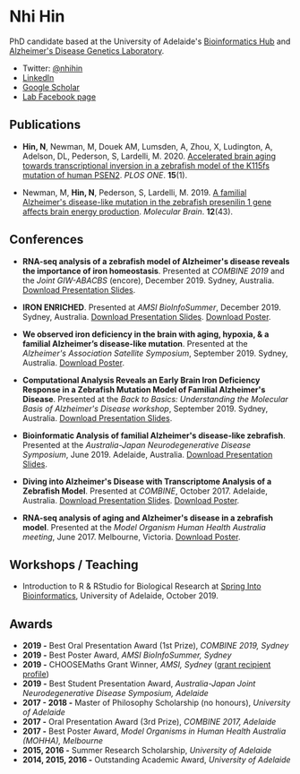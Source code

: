 # Nhi Hin

PhD candidate based at the University of Adelaide's [Bioinformatics Hub](https://www.adelaide.edu.au/bioinformatics-hub/people/students#nhi-hin-phd-candidate) and [Alzheimer's Disease Genetics Laboratory](https://facebook.com/forgetfulfish). 

- Twitter: [@nhihin](https://twitter.com/NhiHin)
- [LinkedIn](https://www.linkedin.com/in/nhihin/)
- [Google Scholar](https://scholar.google.com.au/citations?user=oLcwgrcAAAAJ&hl=en)
- [Lab Facebook page](https://www.facebook.com/forgetfulfish)


## Publications

- **Hin, N**, Newman, M, Douek AM, Lumsden, A, Zhou, X, Ludington, A, Adelson, DL, Pederson, S, Lardelli, M. 2020. [Accelerated brain aging towards transcriptional inversion in a zebrafish model of the K115fs mutation of human PSEN2](https://journals.plos.org/plosone/article?id=10.1371/journal.pone.0227258). *PLOS ONE*. **15**(1).

- Newman, M, **Hin, N**, Pederson, S, Lardelli, M. 2019. [A familial Alzheimer's disease-like mutation in the zebrafish presenilin 1 gene affects brain energy production](https://molecularbrain.biomedcentral.com/track/pdf/10.1186/s13041-019-0467-y). *Molecular Brain*. **12**(43).


## Conferences

- **RNA-seq analysis of a zebrafish model of Alzheimer's disease reveals the importance of iron homeostasis**. Presented at *COMBINE 2019* and the *Joint GIW-ABACBS* (encore), December 2019. Sydney, Australia. [Download Presentation Slides](http://nhihin.com/files/COMBINE_Iron_Brain_Pres_NH.pdf). 

- **IRON ENRICHED**. Presented at *AMSI BioInfoSummer*, December 2019. Sydney, Australia. [Download Presentation Slides](http://nhihin.com/files/N_Hin_IronSlides.pdf). [Download Poster](http://nhihin.com/files/BioInfoSummer_IronPoster.pdf). 

- **We observed iron deficiency in the brain with aging, hypoxia, & a familial Alzheimer’s disease-like mutation**. Presented at the *Alzheimer's Association Satellite Symposium*, September 2019. Sydney, Australia. [Download Poster](http://nhihin.com/files/IronPoster.pdf).

- **Computational Analysis Reveals an Early Brain Iron Deficiency Response in a Zebrafish Mutation Model of Familial Alzheimer's Disease**. Presented at the *Back to Basics: Understanding the Molecular Basis of Alzheimer's Disease workshop*, September 2019. Sydney, Australia. [Download Presentation Slides](http://nhihin.com/files/B2B_Workshop.pdf).

- **Bioinformatic Analysis of familial Alzheimer's disease-like zebrafish**. Presented at the *Australia-Japan Neurodegenerative Disease Symposium*, June 2019. Adelaide, Australia. [Download Presentation Slides](http://nhihin.com/files/Neurodegeneration_Symposium_pres.pdf).

- **Diving into Alzheimer's Disease with Transcriptome Analysis of a Zebrafish Model**. Presented at *COMBINE*, October 2017. Adelaide, Australia. [Download Presentation Slides](http://nhihin.com/files/NH-COMBINE-Presentation-Slides.pdf). [Download Poster](http://nhihin.com/files/PosterCOMBINE.gif). 

- **RNA-seq analysis of aging and Alzheimer's disease in a zebrafish model**. Presented at the *Model Organism Human Health Australia meeting*, June 2017. Melbourne, Victoria. [Download Poster](http://nhihin.com/files/PosterMOHHA.gif).


## Workshops / Teaching 

- Introduction to R & RStudio for Biological Research at [Spring Into Bioinformatics](https://www.adelaide.edu.au/bioinformatics-hub/events/list/2019/10/spring-into-bioinformatics), University of Adelaide, October 2019.  


## Awards

- **2019 -** Best Oral Presentation Award (1st Prize), *COMBINE 2019, Sydney*
- **2019 -** Best Poster Award, *AMSI BioInfoSummer, Sydney*
- **2019 -** CHOOSEMaths Grant Winner, *AMSI, Sydney* ([grant recipient profile](https://research.amsi.org.au/choosemaths-nhi-hin/))
- **2019 -** Best Student Presentation Award,  *Australia-Japan Joint Neurodegenerative Disease Symposium, Adelaide*
- **2017 - 2018 -** Master of Philosophy Scholarship (no honours), *University of Adelaide*
- **2017 -** Oral Presentation Award (3rd Prize), *COMBINE 2017, Adelaide*
- **2017 -** Best Poster Award, *Model Organisms in Human Health Australia (MOHHA), Melbourne*
- **2015, 2016 -** Summer Research Scholarship, *University of Adelaide*
- **2014, 2015, 2016 -** Outstanding Academic Award, *University of Adelaide*





